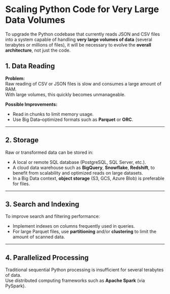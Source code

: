 # Scaling Python Code for Very Large Data Volumes

To upgrade the Python codebase that currently reads JSON and CSV files into a system capable of handling **very large volumes of data** (several terabytes or millions of files), it will be necessary to evolve the **overall architecture**, not just the code.

## 1. Data Reading

**Problem:**  
Raw reading of CSV or JSON files is slow and consumes a large amount of RAM.  
With large volumes, this quickly becomes unmanageable.

**Possible Improvements:**
- Read in chunks to limit memory usage.
- Use Big Data–optimized formats such as **Parquet** or **ORC**.

---

## 2. Storage

Raw or transformed data can be stored in:
- A local or remote SQL database (PostgreSQL, SQL Server, etc.).
- A cloud data warehouse such as **BigQuery**, **Snowflake**, **Redshift**, to benefit from scalability and optimized reads on large datasets.
- In a Big Data context, **object storage** (S3, GCS, Azure Blob) is preferable for files.

---

## 3. Search and Indexing

To improve search and filtering performance:
- Implement indexes on columns frequently used in queries.
- For large Parquet files, use **partitioning** and/or **clustering** to limit the amount of scanned data.

---

## 4. Parallelized Processing

Traditional sequential Python processing is insufficient for several terabytes of data.  
Use distributed computing frameworks such as **Apache Spark** (via PySpark).
